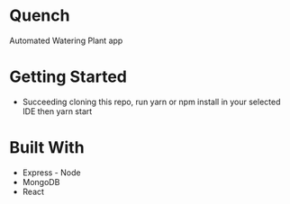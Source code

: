 # Quench
Automated Watering Plant app 

# Getting Started 
- Succeeding cloning this repo, run yarn or npm install in your selected IDE then yarn start

# Built With
- Express - Node
- MongoDB
- React

